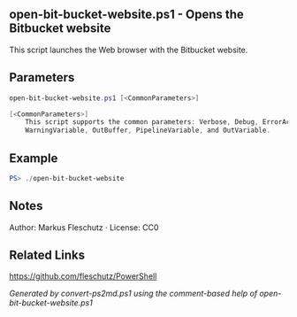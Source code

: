 ## open-bit-bucket-website.ps1 - Opens the Bitbucket website

This script launches the Web browser with the Bitbucket website.

## Parameters
```powershell
open-bit-bucket-website.ps1 [<CommonParameters>]

[<CommonParameters>]
    This script supports the common parameters: Verbose, Debug, ErrorAction, ErrorVariable, WarningAction, 
    WarningVariable, OutBuffer, PipelineVariable, and OutVariable.
```

## Example
```powershell
PS> ./open-bit-bucket-website

```

## Notes
Author: Markus Fleschutz · License: CC0

## Related Links
https://github.com/fleschutz/PowerShell

*Generated by convert-ps2md.ps1 using the comment-based help of open-bit-bucket-website.ps1*
